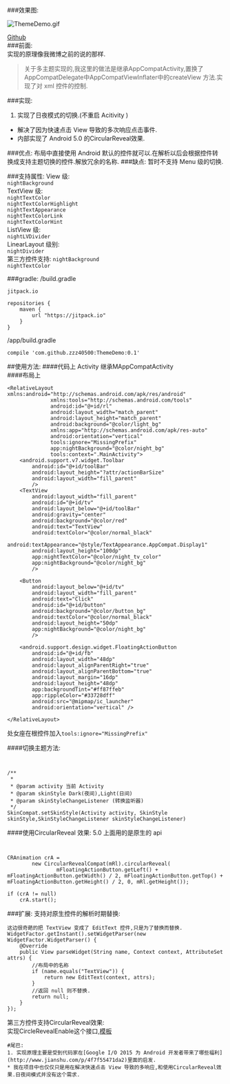 ###效果图:

![ThemeDemo.gif](http://upload-images.jianshu.io/upload_images/166866-f4a26bbeebb3fff9.gif?imageMogr2/auto-orient/strip)


[Github](https://github.com/zzz40500/ThemeDemo)  
###前面:  
实现的原理像我微博之前的说的那样.  
>关于多主题实现的,我这里的做法是继承AppCompatActivity,置换了AppCompatDelegate中AppCompatViewInflater中的createView 方法.实现了对 xml 控件的控制.


###实现:
1. 实现了日夜模式的切换.(不重启 Acitivity )
* 解决了因为快速点击 View 导致的多次响应点击事件.
* 内部实现了 Android 5.0 的CircularReveal效果.

###优点:
布局中直接使用 Android 默认的控件就可以.在解析以后会根据控件转换成支持主题切换的控件.解放冗余的名称.
###缺点:
暂时不支持 Menu 级的切换.

###支持属性:
View 级:  
`nightBackground`  
TextView 级:  
`nightTextColor`  
`nightTextColorHighlight`  
`nightTextAppearance`  
`nightTextColorLink`  
`nightTextColorHint`  
ListView 级:  
`nightLVDivider`  
LinearLayout 级别:  
`nightDivider`  
第三方控件支持:
`nightBackground`  
`nightTextColor`  




###gradle:
/build.gradle
~~~
jitpack.io

repositories {
    maven {
        url "https://jitpack.io"
    }
}
~~~
/app/build.gradle
~~~
compile 'com.github.zzz40500:ThemeDemo:0.1'
~~~

##使用方法:
####代码上
 Activity 继承MAppCompatActivity  
####布局上
~~~
<RelativeLayout xmlns:android="http://schemas.android.com/apk/res/android"
              xmlns:tools="http://schemas.android.com/tools"
              android:id="@+id/rl"
              android:layout_width="match_parent"
              android:layout_height="match_parent"
              android:background="@color/light_bg"
              xmlns:app="http://schemas.android.com/apk/res-auto"
              android:orientation="vertical"
              tools:ignore="MissingPrefix"
              app:nightBackground="@color/night_bg"
              tools:context=".MainActivity">
    <android.support.v7.widget.Toolbar
        android:id="@+id/toolBar"
        android:layout_height="?attr/actionBarSize"
        android:layout_width="fill_parent"
        />
    <TextView
        android:layout_width="fill_parent"
        android:id="@+id/tv"
        android:layout_below="@+id/toolBar"
        android:gravity="center"
        android:background="@color/red"
        android:text="TextView"
        android:textColor="@color/normal_black"
        android:textAppearance="@style/TextAppearance.AppCompat.Display1"
        android:layout_height="100dp"
        app:nightTextColor="@color/night_tv_color"
        app:nightBackground="@color/night_bg"
        />

    <Button
        android:layout_below="@+id/tv"
        android:layout_width="fill_parent"
        android:text="Click"
        android:id="@+id/button"
        android:background="@color/button_bg"
        android:textColor="@color/normal_black"
        android:layout_height="50dp"
        app:nightBackground="@color/night_bg"
        />

    <android.support.design.widget.FloatingActionButton
        android:id="@+id/fb"
        android:layout_width="48dp"
        android:layout_alignParentRight="true"
        android:layout_alignParentBottom="true"
        android:layout_margin="16dp"
        android:layout_height="48dp"
        app:backgroundTint="#ff87ffeb"
        app:rippleColor="#33728dff"
        android:src="@mipmap/ic_launcher"
        android:orientation="vertical" />

</RelativeLayout>
~~~
处女座在根控件加入`tools:ignore="MissingPrefix"`


####切换主题方法:
~~~


/**
 * 
 * @param activity 当前 Activity
 * @param skinStyle Dark(夜间),Light(日间)
 * @param skinStyleChangeListener (转换监听器)
 */
SkinCompat.setSkinStyle(Activity activity, SkinStyle skinStyle,SkinStyleChangeListener skinStyleChangeListener) 
~~~

####使用CircularReveal 效果:
5.0 上面用的是原生的 api
~~~
 

CRAnimation crA =
        new CircularRevealCompat(mRl).circularReveal(
                mFloatingActionButton.getLeft() + mFloatingActionButton.getWidth() / 2, mFloatingActionButton.getTop() + mFloatingActionButton.getHeight() / 2, 0, mRl.getHeight());

if (crA != null)
    crA.start();
~~~


###扩展:
支持对原生控件的解析时期替换:
~~~
这边很奇葩的把 TextView 变成了 EditText 控件,只是为了替换而替换.
WidgetFactor.getInstant().setWidgetParser(new WidgetFactor.WidgetParser() {
    @Override
    public View parseWidget(String name, Context context, AttributeSet attrs) {
        //布局中的名称
        if (name.equals("TextView")) {
            return new EditText(context, attrs);
        }
        //返回 null 则不替换.
        return null;
    }
});
~~~


第三方控件支持CircularReveal效果:  
实现CircleRevealEnable这个接口,[模板](https://github.com/zzz40500/ThemeDemo/blob/master/%E6%A8%A1%E6%9D%BF)  
~~~
#尾巴:  
1. 实现原理主要是受到代码家在[Google I/O 2015 为 Android 开发者带来了哪些福利](http://www.jianshu.com/p/4f7f55471da2)里面的启发.  
* 我在项目中也仅仅只是用在解决快速点击 View 导致的多响应,和使用CircularReveal效果.日夜间模式并没有这个需求.  





